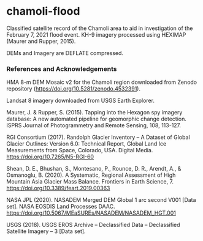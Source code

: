 # chamoli-flood
Classified satellite record of the Chamoli area to aid in investigation of the February 7, 2021 flood event. KH-9 imagery processed using HEXIMAP (Maurer and Rupper, 2015).

DEMs and Imagery are DEFLATE compressed.

### References and Acknowledgements

HMA 8-m DEM Mosaic v2 for the Chamoli region downloaded from Zenodo repository (https://doi.org/10.5281/zenodo.4532391).

Landsat 8 imagery downloaded from USGS Earth Explorer.

Maurer, J. & Rupper, S. (2015). Tapping into the Hexagon spy imagery database: A new automated pipeline for geomorphic change detection. ISPRS Journal of Photogrammetry and Remote Sensing, 108, 113-127.

RGI Consortium (2017). Randolph Glacier Inventory – A Dataset of Global Glacier Outlines: Version 6.0: Technical Report, Global Land Ice Measurements from Space, Colorado, USA. Digital Media. https://doi.org/10.7265/N5-RGI-60

Shean, D. E., Bhushan, S., Montesano, P., Rounce, D. R., Arendt, A., & Osmanoglu, B. (2020). A Systematic, Regional Assessment of High Mountain Asia Glacier Mass Balance. Frontiers in Earth Science, 7. https://doi.org/10.3389/feart.2019.00363

NASA JPL (2020). NASADEM Merged DEM Global 1 arc second V001 [Data set]. NASA EOSDIS Land Processes DAAC. https://doi.org/10.5067/MEaSUREs/NASADEM/NASADEM_HGT.001

USGS (2018). USGS EROS Archive – Declassified Data – Declassified Satellite Imagery – 3 [Data set]. 

